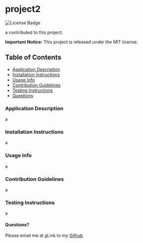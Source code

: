 # project2

![License Badge](https://img.shields.io/badge/MIT-brightgreen)

a contributed to this project.

**Important Notice:** This project is released under the MIT license.

## Table of Contents
- [Application Description](#application-description)
- [Installation Instructions](#installation-instructions)
- [Usage Info](#usage-info)
- [Contribution Guidelines](#contribution-guidelines)
- [Testing Instructions](#testing-instructions)
- [Questions](#questions)


### Application Description

a

### Installation Instructions

a

### Usage Info

a

### Contribution Guidelines

a

### Testing Instructions

a

#### Questions?

Please email me at [a](mailto:a)Link to my [Github](https://www.github.com/)